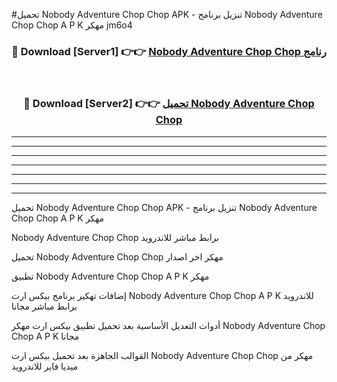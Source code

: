 #تحميل Nobody Adventure Chop Chop  APK - تنزيل برنامج Nobody Adventure Chop Chop  A P K مهكر jm6o4 



<div align="center">
<h3>🔴 Download [Server1] 👉👉 <a href="https://apkdownload10.web.app/?title=Nobody Adventure Chop Chop ">Nobody Adventure Chop Chop  رنامج</a></h3><br>

<h3>🔴 Download [Server2] 👉👉 <a href="https://apkdownload10.web.app/?title=Nobody Adventure Chop Chop ">تحميل Nobody Adventure Chop Chop  </a></h3>
</div>


----------------------------------------------------------

----------------------------------------------------------

----------------------------------------------------------

----------------------------------------------------------

----------------------------------------------------------

----------------------------------------------------------

----------------------------------------------------------

تحميل Nobody Adventure Chop Chop  APK - تنزيل برنامج Nobody Adventure Chop Chop  A P K مهكر

Nobody Adventure Chop Chop  برابط مباشر للاندرويد

تحميل Nobody Adventure Chop Chop  مهكر اخر اصدار

تطبيق Nobody Adventure Chop Chop  A P K مهكر

إضافات تهكير برنامج بيكس ارت Nobody Adventure Chop Chop  A P K للاندرويد برابط مباشر مجانا

أدوات التعديل الأساسية بعد تحميل تطبيق بيكس ارت مهكر Nobody Adventure Chop Chop  A P K مجانا

القوالب الجاهزة بعد تحميل بيكس ارت Nobody Adventure Chop Chop  مهكر من ميديا فاير للاندرويد


